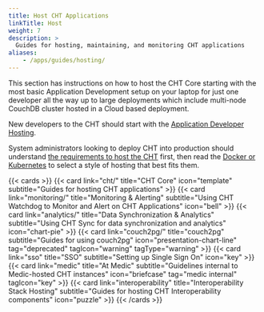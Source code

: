 ```yaml
---
title: Host CHT Applications
linkTitle: Host
weight: 7
description: >
  Guides for hosting, maintaining, and monitoring CHT applications
aliases:
    - /apps/guides/hosting/
---
```


This section has instructions on how to host the CHT Core starting with the most basic Application Development setup on your laptop for just one developer all the way up to large deployments which include multi-node CouchDB cluster hosted in a Cloud based deployment.

New developers to the CHT should start with the [Application Developer Hosting](/hosting/cht/app-developer).

System administrators looking to deploy CHT into production should understand [the requirements to host the CHT](/hosting/cht/requirements/) first, then read the [Docker or Kubernetes](/hosting/cht/kubernetes-vs-docker/) to select a style of hosting that best fits them.

{{< cards >}}
  {{< card link="cht/" title="CHT Core" icon="template" subtitle="Guides for hosting CHT applications" >}}
  {{< card link="monitoring/" title="Monitoring & Alerting" subtitle="Using CHT Watchdog to Monitor and Alert on CHT Applications" icon="bell" >}}
  {{< card link="analytics/" title="Data Synchronization & Analytics" subtitle="Using CHT Sync for data synchronization and analytics" icon="chart-pie" >}} 
  {{< card link="couch2pg/" title="couch2pg" subtitle="Guides for using couch2pg" icon="presentation-chart-line" tag="deprecated" tagIcon="warning" tagType="warning" >}}
  {{< card link="sso" title="SSO" subtitle="Setting up Single Sign On" icon="key"  >}}
  {{< card link="medic" title="At Medic" subtitle="Guidelines internal to Medic-hosted CHT instances" icon="briefcase" tag="medic internal" tagIcon="key" >}}
  {{< card link="interoperability" title="Interoperability Stack Hosting" subtitle="Guides for hosting CHT Interoperability components" icon="puzzle" >}}
{{< /cards >}}
